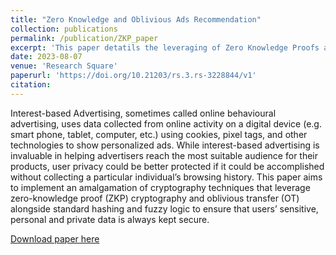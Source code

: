 ```yaml
---
title: "Zero Knowledge and Oblivious Ads Recommendation"
collection: publications
permalink: /publication/ZKP_paper
excerpt: 'This paper detatils the leveraging of Zero Knowledge Proofs and Oblivious Transfer communication to allow for Ads targetting without revealing any user information'
date: 2023-08-07
venue: 'Research Square'
paperurl: 'https://doi.org/10.21203/rs.3.rs-3228844/v1'
citation: 
---
```

Interest-based Advertising, sometimes called online behavioural advertising, uses data collected from online activity on a digital device (e.g. smart phone, tablet, computer, etc.) using cookies, pixel tags, and other technologies to show personalized ads. While interest-based advertising is invaluable in helping advertisers reach the most suitable audience for their products, user privacy could be better protected if it could be accomplished without collecting a particular individual’s browsing history. This paper aims to implement an amalgamation of cryptography techniques that leverage zero-knowledge proof (ZKP) cryptography and oblivious transfer (OT) alongside standard hashing and fuzzy logic to ensure that users’ sensitive, personal and private data is always kept secure.

[Download paper here](https://doi.org/10.21203/rs.3.rs-3228844/v1)
